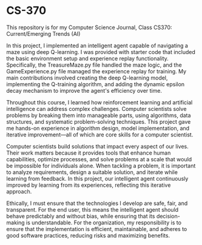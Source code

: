 # CS-370
This repository is for my Computer Science Journal, Class CS370: Current/Emerging Trends (AI)

In this project, I implemented an intelligent agent capable of navigating a maze using deep Q-learning. I was provided with starter code that included the basic environment setup and experience replay functionality. Specifically, the TreasureMaze.py file handled the maze logic, and the GameExperience.py file managed the experience replay for training. My main contributions involved creating the deep Q-learning model, implementing the Q-training algorithm, and adding the dynamic epsilon decay mechanism to improve the agent's efficiency over time.

Throughout this course, I learned how reinforcement learning and artificial intelligence can address complex challenges. Computer scientists solve problems by breaking them into manageable parts, using algorithms, data structures, and systematic problem-solving techniques. This project gave me hands-on experience in algorithm design, model implementation, and iterative improvement—all of which are core skills for a computer scientist.

Computer scientists build solutions that impact every aspect of our lives. Their work matters because it provides tools that enhance human capabilities, optimize processes, and solve problems at a scale that would be impossible for individuals alone. When tackling a problem, it is important to analyze requirements, design a suitable solution, and iterate while learning from feedback. In this project, our intelligent agent continuously improved by learning from its experiences, reflecting this iterative approach.

Ethically, I must ensure that the technologies I develop are safe, fair, and transparent. For the end user, this means the intelligent agent should behave predictably and without bias, while ensuring that its decision-making is understandable. For the organization, my responsibility is to ensure that the implementation is efficient, maintainable, and adheres to good software practices, reducing risks and maximizing benefits.

